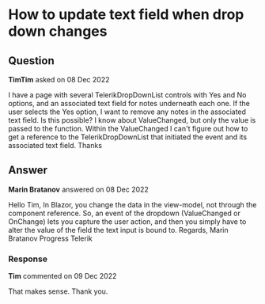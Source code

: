 # How to update text field when drop down changes

## Question

**TimTim** asked on 08 Dec 2022

I have a page with several TelerikDropDownList controls with Yes and No options, and an associated text field for notes underneath each one. If the user selects the Yes option, I want to remove any notes in the associated text field. Is this possible? I know about ValueChanged, but only the value is passed to the function. Within the ValueChanged I can't figure out how to get a reference to the TelerikDropDownList that initiated the event and its associated text field. Thanks

## Answer

**Marin Bratanov** answered on 08 Dec 2022

Hello Tim, In Blazor, you change the data in the view-model, not through the component reference. So, an event of the dropdown (ValueChanged or OnChange) lets you capture the user action, and then you simply have to alter the value of the field the text input is bound to. Regards, Marin Bratanov Progress Telerik

### Response

**Tim** commented on 09 Dec 2022

That makes sense. Thank you.
